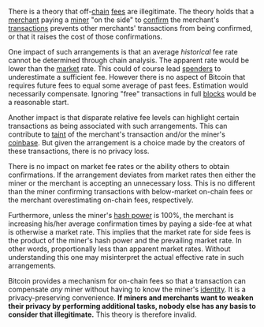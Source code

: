 There is a theory that off-[chain](Glossary#chain) [fees](Glossary#fee) are illegitimate. The theory holds that a [merchant](Glossary#merchant) paying a [miner](Glossary#miner) "on the side" to [confirm](Glossary#confirmation) the merchant's [transactions](Glossary#transaction) prevents other merchants' transactions from being confirmed, or that it raises the cost of those confirmations.

One impact of such arrangements is that an average *historical* fee rate cannot be determined through chain analysis. The apparent rate would be lower than the [market](Glossary#market) rate. This could of course lead [spenders](Glossary#spender) to underestimate a sufficient fee. However there is no aspect of Bitcoin that requires future fees to equal some average of past fees. Estimation would necessarily compensate. Ignoring "free" transactions in full [blocks](Glossary#block) would be a reasonable start.

Another impact is that disparate relative fee levels can highlight certain transactions as being associated with such arrangements. This can contribute to [taint](Glossary#taint) of the merchant's transaction and/or the miner's [coinbase](Glossary#coinbase). But given the arrangement is a choice made by the creators of these transactions, there is no privacy loss.

There is no impact on market fee rates or the ability others to obtain confirmations. If the arrangement deviates from market rates then either the miner or the merchant is accepting an unnecessary loss. This is no different than the miner confirming transactions with below-market on-chain fees or the merchant overestimating on-chain fees, respectively.

Furthermore, unless the miner's [hash power](Glossary#hash-power) is 100%, the merchant is increasing his/her average confirmation times by paying a side-fee at what is otherwise a market rate. This implies that the market rate for side fees is the product of the miner's hash power and the prevailing market rate. In other words, proportionally less than apparent market rates. Without understanding this one may misinterpret the actual effective rate in such arrangements.

Bitcoin provides a mechanism for on-chain fees so that a transaction can compensate *any* miner without having to know the miner's [identity](Glossary#identity). It is a privacy-preserving convenience. **If miners and merchants want to weaken their privacy by performing additional tasks, nobody else has any basis to consider that illegitimate.** This theory is therefore invalid.